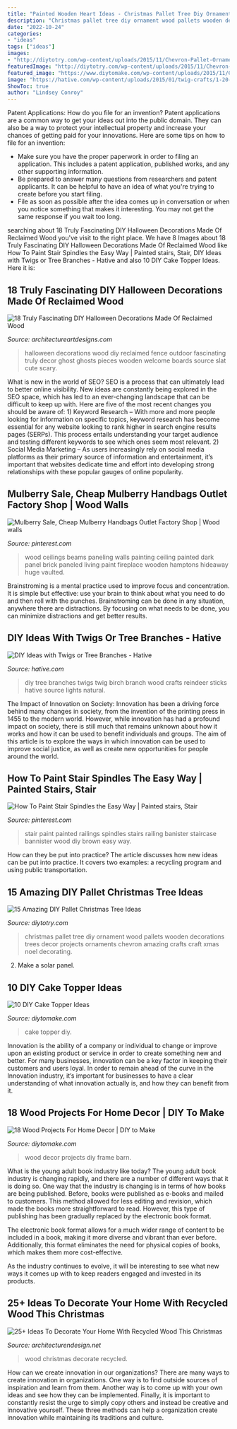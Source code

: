 ```yaml
---
title: "Painted Wooden Heart Ideas - Christmas Pallet Tree Diy Ornament Wood Pallets Wooden Decorations Trees Decor Projects Ornaments Chevron Amazing Crafts Craft Xmas Noel Decorating"
description: "Christmas pallet tree diy ornament wood pallets wooden decorations trees decor projects ornaments chevron amazing crafts craft xmas noel decorating"
date: "2022-10-24"
categories:
- "ideas"
tags: ["ideas"]
images:
- "http://diytotry.com/wp-content/uploads/2015/11/Chevron-Pallet-Ornament-Christmas-Tree.jpg"
featuredImage: "http://diytotry.com/wp-content/uploads/2015/11/Chevron-Pallet-Ornament-Christmas-Tree.jpg"
featured_image: "https://www.diytomake.com/wp-content/uploads/2015/11/Cake-Topper.jpg"
image: "https://hative.com/wp-content/uploads/2015/01/twig-crafts/1-20-diy-ideas-with-twigs-sticks-tree-branches.jpg"
ShowToc: true
author: "Lindsey Conroy"
---
```



Patent Applications: How do you file for an invention?
Patent applications are a common way to get your ideas out into the public domain. They can also be a way to protect your intellectual property and increase your chances of getting paid for your innovations. Here are some tips on how to file for an invention: 
- Make sure you have the proper paperwork in order to filing an application. This includes a patent application, published works, and any other supporting information. 
- Be prepared to answer many questions from researchers and patent applicants. It can be helpful to have an idea of what you're trying to create before you start filing. 
- File as soon as possible after the idea comes up in conversation or when you notice something that makes it interesting. You may not get the same response if you wait too long.

	

		
searching about 18 Truly Fascinating DIY Halloween Decorations Made Of Reclaimed Wood you've visit to the right place. We have 8 Images about 18 Truly Fascinating DIY Halloween Decorations Made Of Reclaimed Wood like How To Paint Stair Spindles the Easy Way | Painted stairs, Stair, DIY Ideas with Twigs or Tree Branches - Hative and also 10 DIY Cake Topper Ideas. Here it is:
		
    
## 18 Truly Fascinating DIY Halloween Decorations Made Of Reclaimed Wood

<img loading=lazy src="http://www.architectureartdesigns.com/wp-content/uploads/2016/09/9-8.jpg" onerror="this.onerror=null;this.src='https://tse4.mm.bing.net/th?id=OIP.MkHW-hO0ZQ2iNMTEMF1dVwHaNI&amp;pid=15.1';" alt="18 Truly Fascinating DIY Halloween Decorations Made Of Reclaimed Wood">

_Source: architectureartdesigns.com_

>halloween decorations wood diy reclaimed fence outdoor fascinating truly decor ghost ghosts pieces wooden welcome boards source slat cute scary. 

	

What is new in the world of SEO?
SEO is a process that can ultimately lead to better online visibility. New ideas are constantly being explored in the SEO space, which has led to an ever-changing landscape that can be difficult to keep up with. Here are five of the most recent changes you should be aware of: 1) Keyword Research – With more and more people looking for information on specific topics, keyword research has become essential for any website looking to rank higher in search engine results pages (SERPs). This process entails understanding your target audience and testing different keywords to see which ones seem most relevant. 2) Social Media Marketing – As users increasingly rely on social media platforms as their primary source of information and entertainment, it’s important that websites dedicate time and effort into developing strong relationships with these popular gauges of online popularity.

    
## Mulberry Sale, Cheap Mulberry Handbags Outlet Factory Shop | Wood Walls

<img loading=lazy src="https://i.pinimg.com/736x/32/31/8f/32318fc0b53ded505ac353b7c16665d8--painting-wood-paneling-striped-sofa.jpg" onerror="this.onerror=null;this.src='https://tse2.mm.bing.net/th?id=OIP.62Mb-cawGu76orD0i19rNgHaLH&amp;pid=15.1';" alt="Mulberry Sale, Cheap Mulberry Handbags Outlet Factory Shop | Wood walls">

_Source: pinterest.com_

>wood ceilings beams paneling walls painting ceiling painted dark panel brick paneled living paint fireplace wooden hamptons hideaway huge vaulted. 

	

Brainstroming is a mental practice used to improve focus and concentration. It is simple but effective: use your brain to think about what you need to do and then roll with the punches. Brainstroming can be done in any situation, anywhere there are distractions. By focusing on what needs to be done, you can minimize distractions and get better results.

    
## DIY Ideas With Twigs Or Tree Branches - Hative

<img loading=lazy src="https://hative.com/wp-content/uploads/2015/01/twig-crafts/1-20-diy-ideas-with-twigs-sticks-tree-branches.jpg" onerror="this.onerror=null;this.src='https://tse4.mm.bing.net/th?id=OIP.A-RxrtcHJpSfdPPL83ILVQHaLH&amp;pid=15.1';" alt="DIY Ideas with Twigs or Tree Branches - Hative">

_Source: hative.com_

>diy tree branches twigs twig birch branch wood crafts reindeer sticks hative source lights natural. 

	

The Impact of Innovation on Society:
Innovation has been a driving force behind many changes in society, from the invention of the printing press in 1455 to the modern world. However, while innovation has had a profound impact on society, there is still much that remains unknown about how it works and how it can be used to benefit individuals and groups. The aim of this article is to explore the ways in which innovation can be used to improve social justice, as well as create new opportunities for people around the world.

    
## How To Paint Stair Spindles The Easy Way | Painted Stairs, Stair

<img loading=lazy src="https://i.pinimg.com/736x/f7/99/c5/f799c554093d8c9cc7b6ecdcc2a86b03.jpg" onerror="this.onerror=null;this.src='https://tse4.mm.bing.net/th?id=OIP.HLg4-4RZ-4I_HgRb4ed5JwHaJ3&amp;pid=15.1';" alt="How To Paint Stair Spindles the Easy Way | Painted stairs, Stair">

_Source: pinterest.com_

>stair paint painted railings spindles stairs railing banister staircase bannister wood diy brown easy way. 

	

How can they be put into practice?
The article discusses how new ideas can be put into practice. It covers two examples: a recycling program and using public transportation.

    
## 15 Amazing DIY Pallet Christmas Tree Ideas

<img loading=lazy src="http://diytotry.com/wp-content/uploads/2015/11/Chevron-Pallet-Ornament-Christmas-Tree.jpg" onerror="this.onerror=null;this.src='https://tse2.mm.bing.net/th?id=OIP.jlfrpQb1zC0laMXh-tbq-gAAAA&amp;pid=15.1';" alt="15 Amazing DIY Pallet Christmas Tree Ideas">

_Source: diytotry.com_

>christmas pallet tree diy ornament wood pallets wooden decorations trees decor projects ornaments chevron amazing crafts craft xmas noel decorating. 

	

2. Make a solar panel.

    
## 10 DIY Cake Topper Ideas

<img loading=lazy src="https://www.diytomake.com/wp-content/uploads/2015/11/Cake-Topper.jpg" onerror="this.onerror=null;this.src='https://tse4.mm.bing.net/th?id=OIP.8YWl2PXRPHlK4AamqqpC6wHaLH&amp;pid=15.1';" alt="10 DIY Cake Topper Ideas">

_Source: diytomake.com_

>cake topper diy. 

	

Innovation is the ability of a company or individual to change or improve upon an existing product or service in order to create something new and better. For many businesses, innovation can be a key factor in keeping their customers and users loyal. In order to remain ahead of the curve in the Innovation industry, it’s important for businesses to have a clear understanding of what innovation actually is, and how they can benefit from it.

    
## 18 Wood Projects For Home Decor | DIY To Make

<img loading=lazy src="http://www.diytomake.com/wp-content/uploads/2016/03/photo-frame.jpg" onerror="this.onerror=null;this.src='https://tse3.mm.bing.net/th?id=OIP.skM4Db-v_rUKudam0xr8FgHaJ3&amp;pid=15.1';" alt="18 Wood Projects For Home Decor | DIY to Make">

_Source: diytomake.com_

>wood decor projects diy frame barn. 

	

What is the young adult book industry like today?
The young adult book industry is changing rapidly, and there are a number of different ways that it is doing so. One way that the industry is changing is in terms of how books are being published. 
Before, books were published as e-books and mailed to customers. This method allowed for less editing and revision, which made the books more straightforward to read. However, this type of publishing has been gradually replaced by the electronic book format. 

The electronic book format allows for a much wider range of content to be included in a book, making it more diverse and vibrant than ever before. Additionally, this format eliminates the need for physical copies of books, which makes them more cost-effective. 

As the industry continues to evolve, it will be interesting to see what new ways it comes up with to keep readers engaged and invested in its products.

    
## 25+ Ideas To Decorate Your Home With Recycled Wood This Christmas

<img loading=lazy src="http://cdn.architecturendesign.net/wp-content/uploads/2015/12/AD-Ideas-To-Decorate-Your-Home-With-Recycled-Wood-This-20.jpg" onerror="this.onerror=null;this.src='https://tse2.mm.bing.net/th?id=OIP.3hrp131gZ6c-KCDqkj-N7wHaQi&amp;pid=15.1';" alt="25+ Ideas To Decorate Your Home With Recycled Wood This Christmas">

_Source: architecturendesign.net_

>wood christmas decorate recycled. 

	

How can we create innovation in our organizations?
There are many ways to create innovation in organizations. One way is to find outside sources of inspiration and learn from them. Another way is to come up with your own ideas and see how they can be implemented. Finally, it is important to constantly resist the urge to simply copy others and instead be creative and innovative yourself. These three methods can help a organization create innovation while maintaining its traditions and culture.

